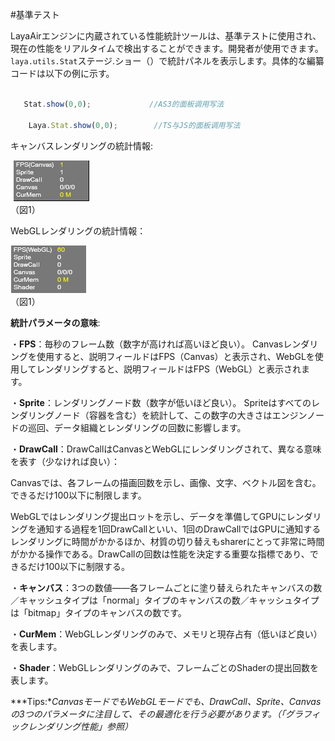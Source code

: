 #基準テスト



LayaAirエンジンに内蔵されている性能統計ツールは、基準テストに使用され、現在の性能をリアルタイムで検出することができます。開発者が使用できます。`laya.utils.Stat`ステージ.ショー（）で統計パネルを表示します。具体的な編纂コードは以下の例に示す。




```javascript

   Stat.show(0,0);             //AS3的面板调用写法       

    Laya.Stat.show(0,0);        //TS与JS的面板调用写法
```


キャンバスレンダリングの統計情報:



​	![1](img/1.png)<br/>
（図1）

WebGLレンダリングの統計情報：

​![图片1.png](img/2.png)<br/>
（図1）


 



**統計パラメータの意味**:

・**FPS**：毎秒のフレーム数（数字が高ければ高いほど良い）。
Canvasレンダリングを使用すると、説明フィールドはFPS（Canvas）と表示され、WebGLを使用してレンダリングすると、説明フィールドはFPS（WebGL）と表示されます。

・**Sprite**：レンダリングノード数（数字が低いほど良い）。
Spriteはすべてのレンダリングノード（容器を含む）を統計して、この数字の大きさはエンジンノードの巡回、データ組織とレンダリングの回数に影響します。

・**DrawCall**：DrawCallはCanvasとWebGLにレンダリングされて、異なる意味を表す（少なければ良い）：

Canvasでは、各フレームの描画回数を示し、画像、文字、ベクトル図を含む。できるだけ100以下に制限します。

WebGLではレンダリング提出ロットを示し、データを準備してGPUにレンダリングを通知する過程を1回DrawCallといい、1回のDrawCallではGPUに通知するレンダリングに時間がかかるほか、材質の切り替えもsharerにとって非常に時間がかかる操作である。DrawCallの回数は性能を決定する重要な指標であり、できるだけ100以下に制限する。

・**キャンバス**：3つの数値――各フレームごとに塗り替えられたキャンバスの数／キャッシュタイプは「normal」タイプのキャンバスの数／キャッシュタイプは「bitmap」タイプのキャンバスの数です。

・**CurMem**：WebGLレンダリングのみで、メモリと現存占有（低いほど良い）を表します。

・**Shader**：WebGLレンダリングのみで、フレームごとのShaderの提出回数を表します。

***Tips:**CanvasモードでもWebGLモードでも、DrawCall、Sprite、Canvasの3つのパラメータに注目して、その最適化を行う必要があります。（「グラフィックレンダリング性能」参照）*


 